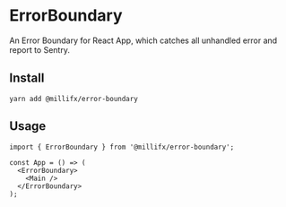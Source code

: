 # ErrorBoundary

An Error Boundary for React App, which catches all unhandled error and report to Sentry.

## Install

    yarn add @millifx/error-boundary

## Usage

    import { ErrorBoundary } from '@millifx/error-boundary';

    const App = () => (
      <ErrorBoundary>
        <Main />
      </ErrorBoundary>
    );    
